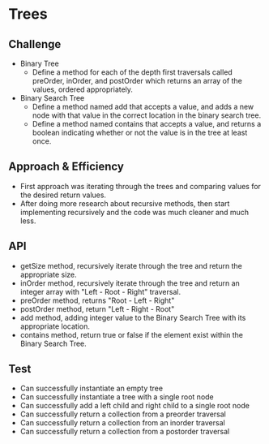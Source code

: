 # Trees
<!-- Short summary or background information -->

## Challenge
<!-- Description of the challenge -->
* Binary Tree
    * Define a method for each of the depth first traversals called preOrder, inOrder, and postOrder which returns an array of the values, ordered appropriately.
* Binary Search Tree
    * Define a method named add that accepts a value, and adds a new node with that value in the correct location in the binary search tree.
    * Define a method named contains that accepts a value, and returns a boolean indicating whether or not the value is in the tree at least once.
## Approach & Efficiency
<!-- What approach did you take? Why? What is the Big O space/time for this approach? -->
* First approach was iterating through the trees and comparing values for the desired return values.
* After doing more research about recursive methods, then start implementing recursively and the code was much cleaner and much less.

## API
<!-- Description of each method publicly available in each of your trees -->
* getSize method, recursively iterate through the tree and return the appropriate size.
* inOrder method, recursively iterate through the tree and return an integer array with "Left - Root - Right" traversal.
* preOrder method, returns "Root - Left - Right"
* postOrder method, return "Left - Right - Root"
* add method, adding integer value to the Binary Search Tree with its appropriate location.
* contains method, return true or false if the element exist within the Binary Search Tree.

## Test
* Can successfully instantiate an empty tree
* Can successfully instantiate a tree with a single root node
* Can successfully add a left child and right child to a single root node
* Can successfully return a collection from a preorder traversal
* Can successfully return a collection from an inorder traversal
* Can successfully return a collection from a postorder traversal


